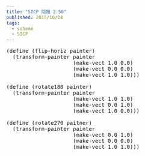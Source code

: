 ```yaml
---
title: "SICP 問題 2.50"
published: 2015/10/24
tags:
  - scheme
  - SICP
---
```



<pre class="code lang-scheme" data-lang="scheme" data-unlink><span class="synSpecial">(</span><span class="synStatement">define</span> <span class="synSpecial">(</span>flip-horiz painter<span class="synSpecial">)</span>
  <span class="synSpecial">(</span>transform-painter painter
                     <span class="synSpecial">(</span>make-vect <span class="synConstant">1.0</span> <span class="synConstant">0.0</span><span class="synSpecial">)</span>
                     <span class="synSpecial">(</span>make-vect <span class="synConstant">0.0</span> <span class="synConstant">0.0</span><span class="synSpecial">)</span>
                     <span class="synSpecial">(</span>make-vect <span class="synConstant">1.0</span> <span class="synConstant">1.0</span><span class="synSpecial">)))</span>

<span class="synSpecial">(</span><span class="synStatement">define</span> <span class="synSpecial">(</span>rotate180 painter<span class="synSpecial">)</span>
  <span class="synSpecial">(</span>transform-painter painter
                     <span class="synSpecial">(</span>make-vect <span class="synConstant">1.0</span> <span class="synConstant">1.0</span><span class="synSpecial">)</span>
                     <span class="synSpecial">(</span>make-vect <span class="synConstant">0.0</span> <span class="synConstant">1.0</span><span class="synSpecial">)</span>
                     <span class="synSpecial">(</span>make-vect <span class="synConstant">1.0</span> <span class="synConstant">0.0</span><span class="synSpecial">)))</span>

<span class="synSpecial">(</span><span class="synStatement">define</span> <span class="synSpecial">(</span>rotate270 paitner<span class="synSpecial">)</span>
  <span class="synSpecial">(</span>transform-painter painter
                     <span class="synSpecial">(</span>make-vect <span class="synConstant">0.0</span> <span class="synConstant">1.0</span><span class="synSpecial">)</span>
                     <span class="synSpecial">(</span>make-vect <span class="synConstant">0.0</span> <span class="synConstant">0.0</span><span class="synSpecial">)</span>
                     <span class="synSpecial">(</span>make-vect <span class="synConstant">1.0</span> <span class="synConstant">1.0</span><span class="synSpecial">)))</span>

</pre>


